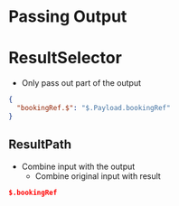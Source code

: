 # Passing Output

# ResultSelector

- Only pass out part of the output

```JSON
{
  "bookingRef.$": "$.Payload.bookingRef"
}
```

## ResultPath

- Combine input with the output
	- Combine original input with result

```JSON
$.bookingRef
```